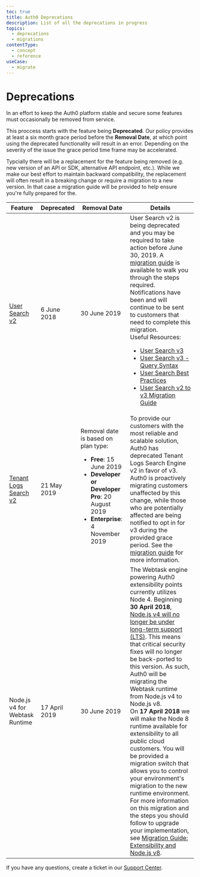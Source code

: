 ```yaml
---
toc: true
title: Auth0 Deprecations
description: List of all the deprecations in progress
topics:
  - deprecations
  - migrations
contentType:
  - concept
  - reference
useCase:
  - migrate
---
```


# Deprecations

In an effort to keep the Auth0 platform stable and secure some features must occasionally be removed from service.

This proccess starts with the feature being **Deprecated**. Our policy provides at least a six month grace period before the **Removal Date**, at which point using the deprecated functionality will result in an error. Depending on the severity of the issue the grace period time frame may be accelerated.

Typcially there will be a replacement for the feature being removed (e.g. new version of an API or SDK, alternative API endpoint, etc.). While we make our best effort to maintain backward compatibility, the replacement will often result in a breaking change or require a migration to a new version. In that case a migration guide will be provided to help ensure you're fully prepared for the.

| Feature | Deprecated | Removal Date | Details |
| - | - | - | - |
| [User Search v2](/users/search/v3/migrate-search-v2-v3)  | 6 June 2018 | 30 June 2019 | User Search v2 is being deprecated and you may be required to take action before June 30, 2019. A [migration guide](/users/search/v3/migrate-search-v2-v3) is available to walk you through the steps required. Notifications have been and will continue to be sent to customers that need to complete this migration.<br>Useful Resources:<br><ul><li>[User Search v3](/users/search/v3)</li><li>[User Search v3 - Query Syntax](/users/search/v3/query-syntax)</li><li>[User Search Best Practices](/best-practices/search-best-practices)</li><li>[User Search v2 to v3 Migration Guide](/users/search/v3/migrate-search-v2-v3)</li></ul>|
| [Tenant Logs Search v2](/logs/migrate-logs-v2-v3) | 21 May 2019 | Removal date is based on plan type: <br> <ul><li><b>Free</b>: 15 June 2019</li><li><b>Developer or Developer Pro</b>: 20 August 2019</li><li><b>Enterprise</b>: 4 November 2019</li></ul> | To provide our customers with the most reliable and scalable solution, Auth0 has deprecated Tenant Logs Search Engine v2 in favor of v3. Auth0 is proactively migrating customers unaffected by this change, while those who are potentially affected are being notified to opt in for v3 during the provided grace period.  See the [migration guide](/logs/migrate-logs-v2-v3) for more information. |
| Node.js v4 for Webtask Runtime | 17 April 2019 | 30 June 2019 | The Webtask engine powering Auth0 extensibility points currently utilizes Node 4. Beginning **30 April 2018**, [Node.js v4 will no longer be under long-term support (LTS)](https://github.com/nodejs/Release#release-schedule). This means that critical security fixes will no longer be back-ported to this version. As such, Auth0 will be migrating the Webtask runtime from Node.js v4 to Node.js v8.<br>On **17 April 2018** we will make the Node 8 runtime available for extensibility to all public cloud customers. You will be provided a migration switch that allows you to control your environment's migration to the new runtime environment.<br>For more information on this migration and the steps you should follow to upgrade your implementation, see [Migration Guide: Extensibility and Node.js v8](/migrations/guides/extensibility-node8).|

If you have any questions, create a ticket in our [Support Center](${env.DOMAIN_URL_SUPPORT}).
